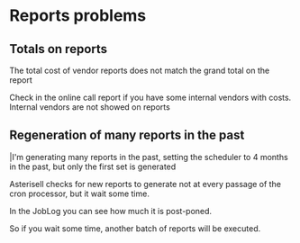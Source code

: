 # Reports problems

## Totals on reports

The total cost of vendor reports does not match the grand total on the
report

Check in the online call report if you have some internal vendors with
costs. Internal vendors are not showed on reports

## Regeneration of many reports in the past

|I'm generating many reports in the past, setting the scheduler to 4
months in the past, but only the first set is generated

Asterisell checks for new reports to generate not at every passage of
the cron processor, but it wait some time.

In the JobLog you can see how much it is post-poned.

So if you wait some time, another batch of reports will be executed.

